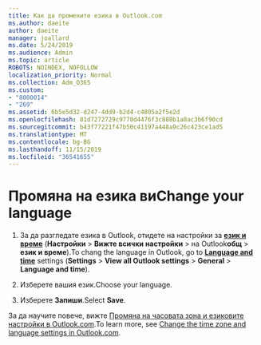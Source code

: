 ```yaml
---
title: Как да промените езика в Outlook.com
ms.author: daeite
author: daeite
manager: joallard
ms.date: 5/24/2019
ms.audience: Admin
ms.topic: article
ROBOTS: NOINDEX, NOFOLLOW
localization_priority: Normal
ms.collection: Adm_O365
ms.custom:
- "8000014"
- "269"
ms.assetid: 6b5e5d32-d247-4dd9-b2d4-c4805a2f5e2d
ms.openlocfilehash: 81d7272729c9770d4476f3c880b1a8ac3b6f90cd
ms.sourcegitcommit: b43f77221f47b50c41197a448a9c26c423ce1ad5
ms.translationtype: MT
ms.contentlocale: bg-BG
ms.lasthandoff: 11/15/2019
ms.locfileid: "36541655"
---
```

# <a name="change-your-language"></a><span data-ttu-id="2a9c4-102">Промяна на езика ви</span><span class="sxs-lookup"><span data-stu-id="2a9c4-102">Change your language</span></span>

1. <span data-ttu-id="2a9c4-103">За да разгледате езика в Outlook, отидете на настройки за [**език и време**](https://outlook.live.com/mail/options/general/timeAndLanguage/regional) (**Настройки** \> **Вижте всички настройки** > на Outlook**общ** > **език и време**).</span><span class="sxs-lookup"><span data-stu-id="2a9c4-103">To chang the language in Outlook, go to [**Language and time**](https://outlook.live.com/mail/options/general/timeAndLanguage/regional) settings (**Settings** \> **View all Outlook settings** > **General** > **Language and time**).</span></span>

2. <span data-ttu-id="2a9c4-104">Изберете вашия език.</span><span class="sxs-lookup"><span data-stu-id="2a9c4-104">Choose your language.</span></span>

3. <span data-ttu-id="2a9c4-105">Изберете **Запиши**.</span><span class="sxs-lookup"><span data-stu-id="2a9c4-105">Select **Save**.</span></span>

<span data-ttu-id="2a9c4-106">За да научите повече, вижте [Промяна на часовата зона и езиковите настройки в Outlook.com](https://go.microsoft.com/fwlink/p/?linkid=873132).</span><span class="sxs-lookup"><span data-stu-id="2a9c4-106">To learn more, see [Change the time zone and language settings in Outlook.com](https://go.microsoft.com/fwlink/p/?linkid=873132).</span></span>